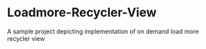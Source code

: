 # Loadmore-Recycler-View
A sample project depicting implementation of on demand load more recycler view
